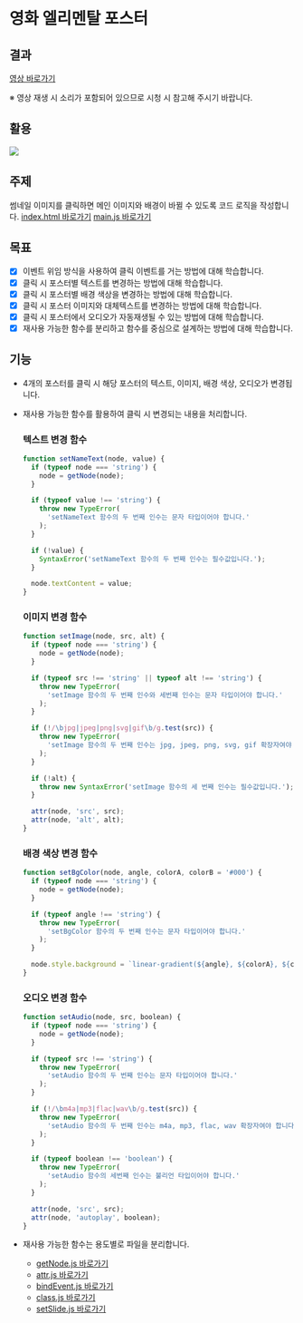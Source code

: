 # 영화 엘리멘탈 포스터

## 결과

[영상 바로가기](./client/assets/result/mission02_Elemental%20Movie%20Poster.mov)

※ 영상 재생 시 소리가 포함되어 있으므로 시청 시 참고해 주시기 바랍니다.

## 활용

<img src="https://skillicons.dev/icons?i=html,css,js,git,github"/>

## 주제

썸네일 이미지를 클릭하면 메인 이미지와 배경이 바뀔 수 있도록 코드 로직을 작성합니다.
[index.html 바로가기](https://github.com/ingbin-github/js-homework/blob/main/mission02/poster/client/index.html)
[main.js 바로가기](https://github.com/ingbin-github/js-homework/blob/main/mission02/poster/client/js/main.js)

## 목표

- [x] 이벤트 위임 방식을 사용하여 클릭 이벤트를 거는 방법에 대해 학습합니다.
- [x] 클릭 시 포스터별 텍스트를 변경하는 방법에 대해 학습합니다.
- [x] 클릭 시 포스터별 배경 색상을 변경하는 방법에 대해 학습합니다.
- [x] 클릭 시 포스터 이미지와 대체텍스트를 변경하는 방법에 대해 학습합니다.
- [x] 클릭 시 포스터에서 오디오가 자동재생될 수 있는 방법에 대해 학습합니다.
- [x] 재사용 가능한 함수를 분리하고 함수를 중심으로 설계하는 방법에 대해 학습합니다.

## 기능

- 4개의 포스터를 클릭 시 해당 포스터의 텍스트, 이미지, 배경 색상, 오디오가 변경됩니다.
- 재사용 가능한 함수를 활용하여 클릭 시 변경되는 내용을 처리합니다.

  ### 텍스트 변경 함수

  ```js
  function setNameText(node, value) {
    if (typeof node === 'string') {
      node = getNode(node);
    }

    if (typeof value !== 'string') {
      throw new TypeError(
        'setNameText 함수의 두 번째 인수는 문자 타입이어야 합니다.'
      );
    }

    if (!value) {
      SyntaxError('setNameText 함수의 두 번째 인수는 필수값입니다.');
    }

    node.textContent = value;
  }
  ```

  ### 이미지 변경 함수

  ```js
  function setImage(node, src, alt) {
    if (typeof node === 'string') {
      node = getNode(node);
    }

    if (typeof src !== 'string' || typeof alt !== 'string') {
      throw new TypeError(
        'setImage 함수의 두 번째 인수와 세번째 인수는 문자 타입이어야 합니다.'
      );
    }

    if (!/\bjpg|jpeg|png|svg|gif\b/g.test(src)) {
      throw new TypeError(
        'setImage 함수의 두 번째 인수는 jpg, jpeg, png, svg, gif 확장자여야 합니다.'
      );
    }

    if (!alt) {
      throw new SyntaxError('setImage 함수의 세 번째 인수는 필수값입니다.');
    }

    attr(node, 'src', src);
    attr(node, 'alt', alt);
  }
  ```

  ### 배경 색상 변경 함수

  ```js
  function setBgColor(node, angle, colorA, colorB = '#000') {
    if (typeof node === 'string') {
      node = getNode(node);
    }

    if (typeof angle !== 'string') {
      throw new TypeError(
        'setBgColor 함수의 두 번째 인수는 문자 타입이어야 합니다.'
      );
    }

    node.style.background = `linear-gradient(${angle}, ${colorA}, ${colorB})`;
  }
  ```

  ### 오디오 변경 함수

  ```js
  function setAudio(node, src, boolean) {
    if (typeof node === 'string') {
      node = getNode(node);
    }

    if (typeof src !== 'string') {
      throw new TypeError(
        'setAudio 함수의 두 번째 인수는 문자 타입이어야 합니다.'
      );
    }

    if (!/\bm4a|mp3|flac|wav\b/g.test(src)) {
      throw new TypeError(
        'setAudio 함수의 두 번째 인수는 m4a, mp3, flac, wav 확장자여야 합니다.'
      );
    }

    if (typeof boolean !== 'boolean') {
      throw new TypeError(
        'setAudio 함수의 세번째 인수는 불리언 타입이어야 합니다.'
      );
    }

    attr(node, 'src', src);
    attr(node, 'autoplay', boolean);
  }
  ```

- 재사용 가능한 함수는 용도별로 파일을 분리합니다.
  - [getNode.js 바로가기](https://github.com/ingbin-github/js-homework/blob/main/mission02/poster/client/js/lib/getNode.js)
  - [attr.js 바로가기](https://github.com/ingbin-github/js-homework/blob/main/mission02/poster/client/js/lib/attr.js)
  - [bindEvent.js 바로가기](https://github.com/ingbin-github/js-homework/blob/main/mission02/poster/client/js/lib/bindEvent.js)
  - [class.js 바로가기](https://github.com/ingbin-github/js-homework/blob/main/mission02/poster/client/js/lib/class.js)
  - [setSlide.js 바로가기](https://github.com/ingbin-github/js-homework/blob/main/mission02/poster/client/js/lib/setSlide.js)
